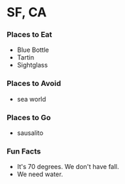 # SF, CA
### Places to Eat
- Blue Bottle
- Tartin
- Sightglass


### Places to Avoid
- sea world

### Places to Go
- sausalito

### Fun Facts
- It's 70 degrees. We don't have fall.
- We need water.
